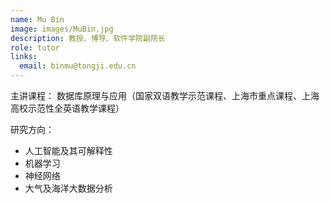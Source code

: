 ```yaml
---
name: Mu Bin
image: images/MuBin.jpg
description: 教授、博导、软件学院副院长
role: tutor
links:
  email: binmu@tongji.edu.cn 
---
```


主讲课程：
数据库原理与应用（国家双语教学示范课程、上海市重点课程、上海高校示范性全英语教学课程）

研究方向：
* 人工智能及其可解释性
* 机器学习
* 神经网络
* 大气及海洋大数据分析